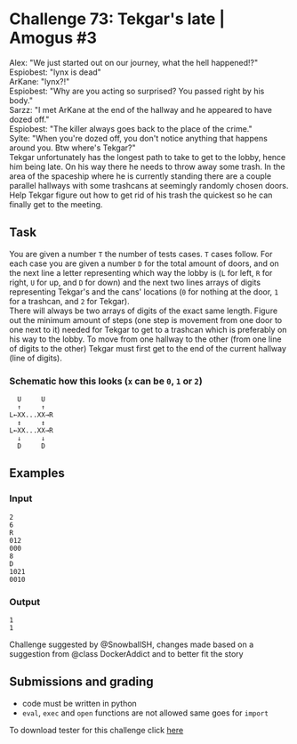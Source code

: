 # Challenge 73: Tekgar's late | Amogus #3

Alex: "We just started out on our journey, what the hell happened!?"  
Espiobest: "lynx is dead"  
ArKane: "lynx?!"  
Espiobest: "Why are you acting so surprised? You passed right by his body."  
Sarzz: "I met ArKane at the end of the hallway and he appeared to have dozed off."  
Espiobest: "The killer always goes back to the place of the crime."  
Sylte: "When you're dozed off, you don't notice anything that happens around you. Btw where's Tekgar?"  
Tekgar unfortunately has the longest path to take to get to the lobby, hence him being late. On his way there he needs to throw away some trash. In the area of the spaceship where he is currently standing there are a couple parallel hallways with some trashcans at seemingly randomly chosen doors. Help Tekgar figure out how to get rid of his trash the quickest so he can finally get to the meeting.

## Task

You are given a number `T` the number of tests cases. `T` cases follow. For each case you are given a number `D` for the total amount of doors, and on the next line a letter representing which way the lobby is (`L` for left, `R` for right, `U` for up, and `D` for down) and the next two lines arrays of digits representing Tekgar's and the cans' locations (`0` for nothing at the door, `1` for a trashcan, and `2` for Tekgar).  
There will always be two arrays of digits of the exact same length. Figure out the minimum amount of steps (one step is movement from one door to one next to it) needed for Tekgar to get to a trashcan which is preferably on his way to the lobby. To move from one hallway to the other (from one line of digits to the other) Tekgar must first get to the end of the current hallway (line of digits).

### Schematic how this looks (`x` can be `0`, `1` or `2`)
```
  U     U
  ↑     ↑
L←XX...XX→R
  ↕     ↕
L←XX...XX→R
  ↓     ↓
  D     D
```

## Examples

### Input
```
2
6
R
012
000
8
D
1021
0010
```

### Output
```
1
1
```

Challenge suggested by @SnowballSH, changes made based on a suggestion from @class DockerAddict and to better fit the story

## Submissions and grading

- code must be written in python
- `eval`, `exec` and `open` functions are not allowed same goes for `import`

To download tester for this challenge click [here](https://downgit.github.io/#/home?url=https://github.com/Pomroka/TWT_Challenges_Tester/tree/main/Challenge_73)